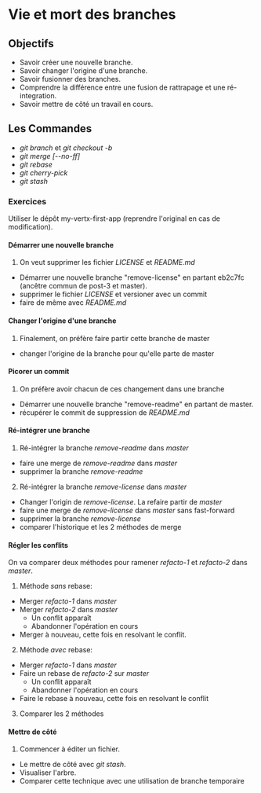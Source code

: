 Vie et mort des branches
========================

Objectifs
---------
- Savoir créer une nouvelle branche.
- Savoir changer l'origine d'une branche.
- Savoir fusionner des branches.
- Comprendre la différence entre une fusion de rattrapage et une ré-integration.
- Savoir mettre de côté un travail en cours.

Les Commandes
-------------
- *git branch* et *git checkout -b*
- *git merge [--no-ff]*
- *git rebase*
- *git cherry-pick*
- *git stash*

### Exercices ###
Utiliser le dépôt my-vertx-first-app (reprendre l'original en cas de modification).

#### Démarrer une nouvelle branche ####
1. On veut supprimer les fichier *LICENSE* et *README.md*
  - Démarrer une nouvelle branche "remove-license" en partant eb2c7fc (ancêtre commun de post-3 et master).
  - supprimer le fichier *LICENSE* et versioner avec un commit
  - faire de même avec *README.md*

#### Changer l'origine d'une branche ####
1. Finalement, on préfère faire partir cette branche de master
  - changer l'origine de la branche pour qu'elle parte de master

#### Picorer un commit ####
1. On préfère avoir chacun de ces changement dans une branche
  - Démarrer une nouvelle branche "remove-readme" en partant de master.
  - récupérer le commit de suppression de *README.md*

#### Ré-intégrer une branche ####
1. Ré-intégrer la branche *remove-readme* dans *master*
  - faire une merge de *remove-readme* dans *master*
  - supprimer la branche *remove-readme*
2. Ré-intégrer la branche *remove-license* dans *master*
  - Changer l'origin de *remove-license*. La refaire partir de *master*
  - faire une merge de *remove-license* dans *master* sans fast-forward
  - supprimer la branche *remove-license*
  - comparer l'historique et les 2 méthodes de merge

#### Régler les conflits ####
On va comparer deux méthodes pour ramener *refacto-1* et *refacto-2* dans *master*.

1. Méthode *sans* rebase:
  - Merger *refacto-1* dans *master*
  - Merger *refacto-2* dans *master*
    - Un conflit apparaît
    - Abandonner l'opération en cours
  - Merger à nouveau, cette fois en resolvant le conflit.

2. Méthode *avec* rebase:
  - Merger *refacto-1* dans *master*
  - Faire un rebase de *refacto-2* sur *master*
    - Un conflit apparaît
    - Abandonner l'opération en cours
  - Faire le rebase à nouveau, cette fois en resolvant le conflit

3. Comparer les 2 méthodes

#### Mettre de côté ####
1. Commencer à éditer un fichier. 
  - Le mettre de côté avec *git stash*.
  - Visualiser l'arbre.
  - Comparer cette technique avec une utilisation de branche temporaire
